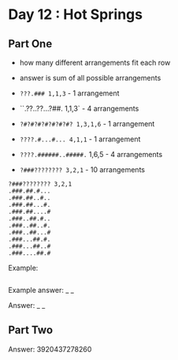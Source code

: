 # Day 12 : Hot Springs

## Part One

- how many different arrangements fit each row
- answer is sum of all possible arrangements

- `???.### 1,1,3` - 1 arrangement
- ``.??..??...?##. 1,1,3` - 4 arrangements
- `?#?#?#?#?#?#?#? 1,3,1,6` - 1 arrangement
- `????.#...#... 4,1,1` - 1 arrangement
- `????.######..#####.` 1,6,5 - 4 arrangements
- `?###???????? 3,2,1` - 10 arrangements

```
?###???????? 3,2,1
.###.##.#...
.###.##..#..
.###.##...#.
.###.##....#
.###..##.#..
.###..##..#.
.###..##...#
.###...##.#.
.###...##..#
.###....##.#
```


Example:

```

```

Example answer: _ _

Answer: _ _


## Part Two

Answer: 3920437278260
